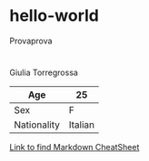# hello-world
Provaprova

#
Giulia Torregrossa

|Age        | 25       |
|-----------|----------|
|Sex        | F        |
|Nationality| Italian  |

[Link to find Markdown CheatSheet](https://www.markdownguide.org/cheat-sheet/)
